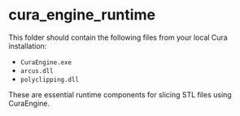 # cura_engine_runtime

This folder should contain the following files from your local Cura installation:
- `CuraEngine.exe`
- `arcus.dll`
- `polyclipping.dll`

These are essential runtime components for slicing STL files using CuraEngine.
